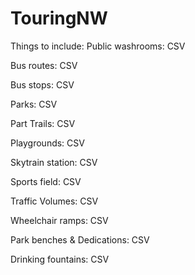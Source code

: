 # TouringNW

Things to include:
Public washrooms: CSV

Bus routes: CSV

Bus stops: CSV

Parks: CSV

Part Trails: CSV

Playgrounds: CSV

Skytrain station: CSV

Sports field: CSV

Traffic Volumes: CSV

Wheelchair ramps: CSV

Park benches & Dedications: CSV

Drinking fountains: CSV 
